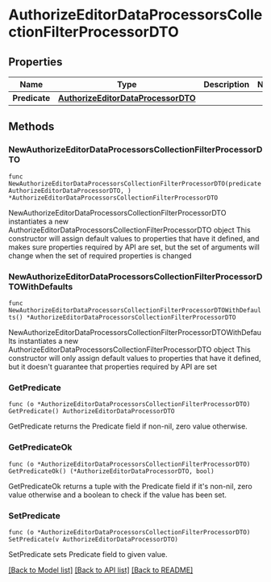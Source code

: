 # AuthorizeEditorDataProcessorsCollectionFilterProcessorDTO

## Properties

Name | Type | Description | Notes
------------ | ------------- | ------------- | -------------
**Predicate** | [**AuthorizeEditorDataProcessorDTO**](AuthorizeEditorDataProcessorDTO.md) |  | 

## Methods

### NewAuthorizeEditorDataProcessorsCollectionFilterProcessorDTO

`func NewAuthorizeEditorDataProcessorsCollectionFilterProcessorDTO(predicate AuthorizeEditorDataProcessorDTO, ) *AuthorizeEditorDataProcessorsCollectionFilterProcessorDTO`

NewAuthorizeEditorDataProcessorsCollectionFilterProcessorDTO instantiates a new AuthorizeEditorDataProcessorsCollectionFilterProcessorDTO object
This constructor will assign default values to properties that have it defined,
and makes sure properties required by API are set, but the set of arguments
will change when the set of required properties is changed

### NewAuthorizeEditorDataProcessorsCollectionFilterProcessorDTOWithDefaults

`func NewAuthorizeEditorDataProcessorsCollectionFilterProcessorDTOWithDefaults() *AuthorizeEditorDataProcessorsCollectionFilterProcessorDTO`

NewAuthorizeEditorDataProcessorsCollectionFilterProcessorDTOWithDefaults instantiates a new AuthorizeEditorDataProcessorsCollectionFilterProcessorDTO object
This constructor will only assign default values to properties that have it defined,
but it doesn't guarantee that properties required by API are set

### GetPredicate

`func (o *AuthorizeEditorDataProcessorsCollectionFilterProcessorDTO) GetPredicate() AuthorizeEditorDataProcessorDTO`

GetPredicate returns the Predicate field if non-nil, zero value otherwise.

### GetPredicateOk

`func (o *AuthorizeEditorDataProcessorsCollectionFilterProcessorDTO) GetPredicateOk() (*AuthorizeEditorDataProcessorDTO, bool)`

GetPredicateOk returns a tuple with the Predicate field if it's non-nil, zero value otherwise
and a boolean to check if the value has been set.

### SetPredicate

`func (o *AuthorizeEditorDataProcessorsCollectionFilterProcessorDTO) SetPredicate(v AuthorizeEditorDataProcessorDTO)`

SetPredicate sets Predicate field to given value.



[[Back to Model list]](../README.md#documentation-for-models) [[Back to API list]](../README.md#documentation-for-api-endpoints) [[Back to README]](../README.md)


